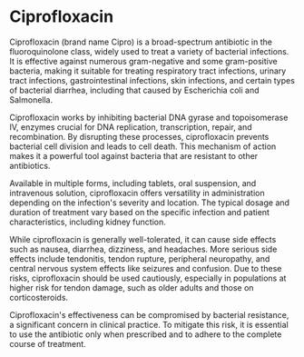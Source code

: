 <!--
source: gpt-40
brands: Cipro
tags: antibiotics
-->

# Ciprofloxacin

Ciprofloxacin (brand name Cipro) is a broad-spectrum antibiotic in the fluoroquinolone class, widely used to treat a variety of bacterial infections. It is effective against numerous gram-negative and some gram-positive bacteria, making it suitable for treating respiratory tract infections, urinary tract infections, gastrointestinal infections, skin infections, and certain types of bacterial diarrhea, including that caused by Escherichia coli and Salmonella.

Ciprofloxacin works by inhibiting bacterial DNA gyrase and topoisomerase IV, enzymes crucial for DNA replication, transcription, repair, and recombination. By disrupting these processes, ciprofloxacin prevents bacterial cell division and leads to cell death. This mechanism of action makes it a powerful tool against bacteria that are resistant to other antibiotics.

Available in multiple forms, including tablets, oral suspension, and intravenous solution, ciprofloxacin offers versatility in administration depending on the infection's severity and location. The typical dosage and duration of treatment vary based on the specific infection and patient characteristics, including kidney function.

While ciprofloxacin is generally well-tolerated, it can cause side effects such as nausea, diarrhea, dizziness, and headaches. More serious side effects include tendonitis, tendon rupture, peripheral neuropathy, and central nervous system effects like seizures and confusion. Due to these risks, ciprofloxacin should be used cautiously, especially in populations at higher risk for tendon damage, such as older adults and those on corticosteroids.

Ciprofloxacin's effectiveness can be compromised by bacterial resistance, a significant concern in clinical practice. To mitigate this risk, it is essential to use the antibiotic only when prescribed and to adhere to the complete course of treatment.
